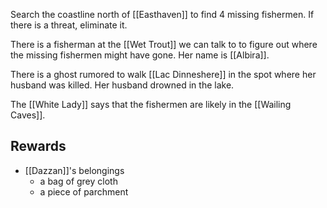 Search the coastline north of [[Easthaven]] to find 4 missing fishermen. If there is a threat, eliminate it.

There is a fisherman at the [[Wet Trout]] we can talk to to figure out where the missing fishermen might have gone. Her name is [[Albira]].

There is a ghost rumored to walk [[Lac Dinneshere]] in the spot where her husband was killed. Her husband drowned in the lake.

The [[White Lady]] says that the fishermen are likely in the [[Wailing Caves]].

## Rewards
- [[Dazzan]]'s belongings
	- a bag of grey cloth
	- a piece of parchment
